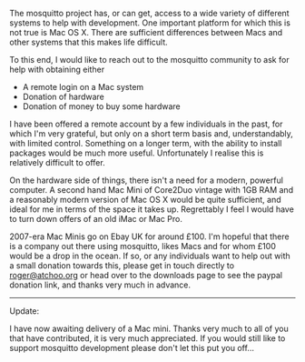 <!--
.. title: Seeking sponsorship
.. slug: seeking-sponsorship
.. date: 2015-01-19 17:12:53
.. tags: Misc,Support
.. category:
.. link:
.. description:
.. type: text
-->

The mosquitto project has, or can get, access to a wide variety of different
systems to help with development. One important platform for which this is not
true is Mac OS X. There are sufficient differences between Macs and other
systems that this makes life difficult.

To this end, I would like to reach out to the mosquitto community to ask for
help with obtaining either

* A remote login on a Mac system
* Donation of hardware
* Donation of money to buy some hardware

I have been offered a remote account by a few individuals in the past, for
which I'm very grateful, but only on a short term basis and, understandably,
with limited control. Something on a longer term, with the ability to install
packages would be much more useful. Unfortunately I realise this is relatively
difficult to offer.

On the hardware side of things, there isn't a need for a modern, powerful
computer. A second hand Mac Mini of Core2Duo vintage with 1GB RAM and a
reasonably modern version of Mac OS X would be quite sufficient, and ideal for
me in terms of the space it takes up. Regrettably I feel I would have to turn
down offers of an old iMac or Mac Pro.

2007-era Mac Minis go on Ebay UK for around £100. I'm hopeful that there is a
company out there using mosquitto, likes Macs and for whom £100 would be a drop
in the ocean. If so, or any individuals want to help out with a small donation
towards this, please get in touch directly to roger@atchoo.org or head over to
the downloads page to see the paypal donation link, and thanks very much in
advance.

<hr>

Update:

I have now awaiting delivery of a Mac mini. Thanks very much to all of you that
have contributed, it is very much appreciated. If you would still like to
support mosquitto development please don't let this put you
off...
